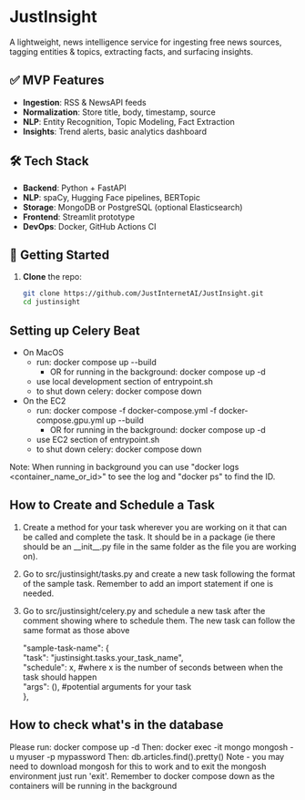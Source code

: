 # JustInsight

A lightweight, news intelligence service for ingesting free news sources, tagging entities & topics, extracting facts, and surfacing insights.

## ✅ MVP Features
- **Ingestion**: RSS & NewsAPI feeds
- **Normalization**: Store title, body, timestamp, source
- **NLP**: Entity Recognition, Topic Modeling, Fact Extraction
- **Insights**: Trend alerts, basic analytics dashboard

## 🛠️ Tech Stack
- **Backend**: Python + FastAPI
- **NLP**: spaCy, Hugging Face pipelines, BERTopic
- **Storage**: MongoDB or PostgreSQL (optional Elasticsearch)
- **Frontend**: Streamlit prototype
- **DevOps**: Docker, GitHub Actions CI

## 🚀 Getting Started
1. **Clone** the repo:
   ```bash
   git clone https://github.com/JustInternetAI/JustInsight.git
   cd justinsight


## Setting up Celery Beat
- On MacOS
   - run: docker compose up --build
      - OR for running in the background: docker compose up -d
   - use local development section of entrypoint.sh
   - to shut down celery: docker compose down
- On the EC2
   - run: docker compose -f docker-compose.yml -f docker-compose.gpu.yml up --build
      - OR for running in the background: docker compose up -d
   - use EC2 section of entrypoint.sh
   - to shut down celery: docker compose down

Note: When running in background you can use "docker logs <container_name_or_id>" to see the log and "docker ps" to find the ID.

## How to Create and Schedule a Task
1) Create a method for your task wherever you are working on it that can be called and complete the task. It should be in a package (ie there should be an \_\_init\_\_.py file in the same folder as the file you are working on).
2) Go to src/justinsight/tasks.py and create a new task following the format of the sample task. Remember to add an import statement if one is needed.
3) Go to src/justinsight/celery.py and schedule a new task after the comment showing where to schedule them. The new task can follow the same format as those above

   "sample-task-name": {  
        "task": "justinsight.tasks.your_task_name",  
        "schedule": x, #where x is the number of seconds between when the task should happen  
        "args": (), #potential arguments for your task  
    },


## How to check what's in the database
Please run: docker compose up -d
Then: docker exec -it mongo mongosh -u myuser -p mypassword
Then: db.articles.find().pretty()
Note - you may need to download mongosh for this to work and to exit the mongosh environment just run 'exit'. Remember to docker compose down as the containers will be running in the background